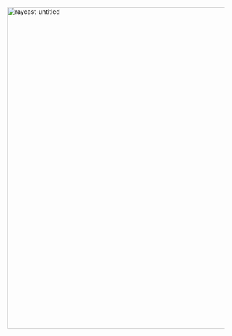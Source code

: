 
<img width="745" alt="raycast-untitled" src="https://user-images.githubusercontent.com/42046917/129201488-7931226c-98a2-40dc-991e-0bd008090af2.png">

